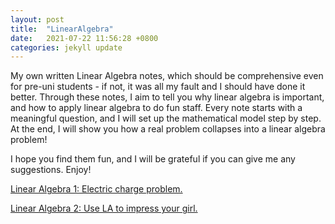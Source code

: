 ```yaml
---
layout: post
title:  "LinearAlgebra"
date:   2021-07-22 11:56:28 +0800
categories: jekyll update
---
```


My own written Linear Algebra notes, which should be comprehensive even for pre-uni students - if not, it was all my fault and I should have done it better. Through these notes, I aim to tell you why linear algebra is important, and how to apply linear algebra to do fun staff. Every note starts with a meaningful question, and I will set up the mathematical model step by step. At the end, I will show you how a real problem collapses into a linear algebra problem!

<!-- These notes are not textbooks, and most of them do not teach you how to solve a matrix problem! Instead, they show you the scenarios when linear algebra is involved. -->

I hope you find them fun, and I will be grateful if you can give me any suggestions. Enjoy!

[Linear Algebra 1: Electric charge problem.](https://github.com/racksa/myLA/blob/main/linearAlgebra1.pdf)

[Linear Algebra 2: Use LA to impress your girl.](https://github.com/racksa/myLA/blob/main/linearAlgebra2.pdf)
